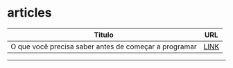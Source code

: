 # articles

| Titulo              | URL                                           |
|-----------------------|-----------------------------------------------|
| O que você precisa saber antes de começar a programar | [LINK](https://rafaelpintodasilva.com/o-que-voce-precisa-saber-antes-de-comecar-a-programar)|

   


<hr/>
